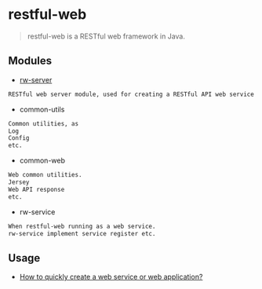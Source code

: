 # restful-web
> restful-web is a RESTful web framework in Java.

## Modules
* [rw-server](rw-server/README.md)
```md
RESTful web server module, used for creating a RESTful API web service or web application.
```
* common-utils
```md
Common utilities, as 
Log
Config
etc.
```
* common-web
```md
Web common utilities.
Jersey
Web API response
etc.
```
* rw-service
```md
When restful-web running as a web service.
rw-service implement service register etc.
```
## Usage
* [How to quickly create a web service or web application?](rw-server/README.md)
